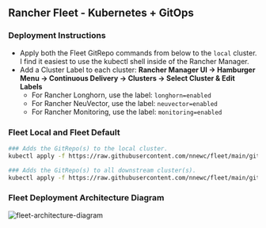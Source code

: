## Rancher Fleet - Kubernetes + GitOps

### Deployment Instructions
* Apply both the Fleet GitRepo commands from below to the `local` cluster. I find it easiest to use the kubectl shell inside of the Rancher Manager.
* Add a Cluster Label to each cluster: **Rancher Manager UI -> Hamburger Menu -> Continuous Delivery -> Clusters -> Select Cluster & Edit Labels**
  * For Rancher Longhorn, use the label: `longhorn=enabled`
  * For Rancher NeuVector, use the label: `neuvector=enabled`
  * For Rancher Monitoring, use the label: `monitoring=enabled`

### Fleet Local and Fleet Default
```bash
### Adds the GitRepo(s) to the local cluster.
kubectl apply -f https://raw.githubusercontent.com/nnewc/fleet/main/gitrepo-local.yaml

### Adds the GitRepo(s) to all downstream cluster(s).
kubectl apply -f https://raw.githubusercontent.com/nnewc/fleet/main/gitrepo-default.yaml
```

### Fleet Deployment Architecture Diagram
![fleet-architecture-diagram](https://fleet.rancher.io/assets/images/fleet-architecture-f708ce634648101dc98f451dcd59fe84.svg)
